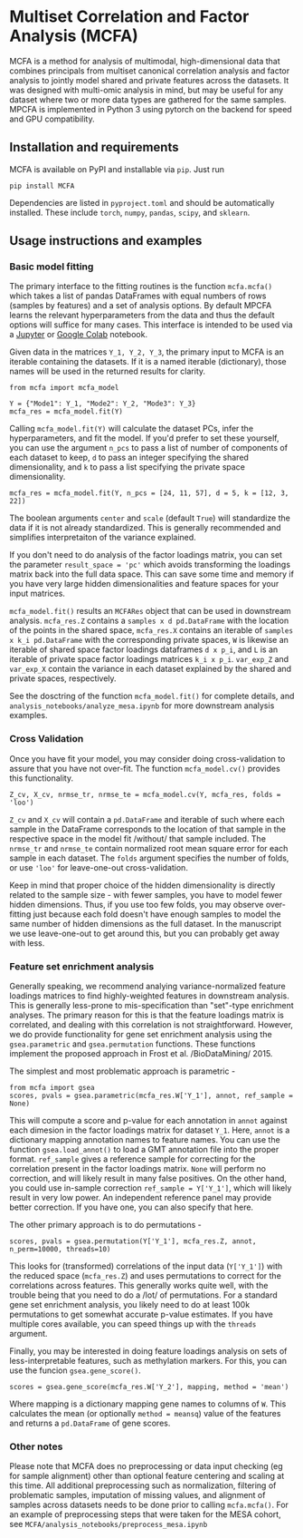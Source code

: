 # Multiset Correlation and Factor Analysis (MCFA)

MCFA is a method for analysis of multimodal, high-dimensional
data that combines principals from multiset canonical correlation analysis and
factor analysis to jointly model shared and private features across the datasets.
It was designed with multi-omic analysis in mind, but may be useful for any dataset
where two or more data types are gathered for the same samples. MPCFA is implemented
in Python 3 using pytorch on the backend for speed and GPU compatibility.

## Installation and requirements

MCFA is available on PyPI and installable via `pip`. Just run

```
pip install MCFA
```

Dependencies are listed in `pyproject.toml` and should be automatically installed.
These include `torch`, `numpy`, `pandas`, `scipy`, and `sklearn`.

## Usage instructions and examples
### Basic model fitting
The primary interface to the fitting routines is the function `mcfa.mcfa()` which
takes a list of pandas DataFrames with equal numbers of rows (samples by features) and a set
of analysis options. By default MPCFA learns the relevant hyperparameters from the
data and thus the default options will suffice for many cases.
This interface is intended to be used via a [Jupyter](https://jupyter.org/) or
[Google Colab](colab.research.google.com/) notebook.

Given data in the matrices `Y_1, Y_2, Y_3`, the primary input to MCFA is an iterable
containing the datasets. If it is a named iterable (dictionary), those names
will be used in the returned results for clarity.

```
from mcfa import mcfa_model

Y = {"Mode1": Y_1, "Mode2": Y_2, "Mode3": Y_3}
mcfa_res = mcfa_model.fit(Y)
```

Calling `mcfa_model.fit(Y)` will calculate the dataset PCs, infer the hyperparameters, and fit
the model. If you'd prefer to set these yourself, you can use the argument `n_pcs` to pass
a list of number of components of each dataset to keep, `d` to pass an integer specifying
the shared dimensionality, and `k` to pass a list specifying the private space dimensionality.

```
mcfa_res = mcfa_model.fit(Y, n_pcs = [24, 11, 57], d = 5, k = [12, 3, 22])
```

The boolean arguments `center` and `scale` (default `True`) will standardize the data
if it is not already standardized. This is generally recommended and simplifies interpretaiton
of the variance explained.

If you don't need to do analysis of the factor loadings matrix, you can set the parameter
`result_space = 'pc'` which avoids transforming the loadings matrix back into the full data
space. This can save some time and memory if you have very large hidden dimensionalities and
feature spaces for your input matrices.

`mcfa_model.fit()` results an `MCFARes` object that can be used in downstream analysis.
`mcfa_res.Z` contains a `samples x d pd.DataFrame` with the location of the points in
the shared space, `mcfa_res.X` contains an iterable of `samples x k_i pd.DataFrame`
with the corresponding private spaces, `W` is likewise an iterable of shared space
factor loadings dataframes `d x p_i`, and `L` is an iterable of private space
factor loadings matrices `k_i x p_i`. `var_exp_Z` and `var_exp_X` contain the
variance in each dataset explained by the shared and private spaces, respectively.


See the dosctring of the function `mcfa_model.fit()` for complete details, and
`analysis_notebooks/analyze_mesa.ipynb` for more downstream analysis examples.

### Cross Validation
Once you have fit your model, you may consider doing cross-validation to assure that you
have not over-fit. The function `mcfa_model.cv()` provides this functionality.

```
Z_cv, X_cv, nrmse_tr, nrmse_te = mcfa_model.cv(Y, mcfa_res, folds = 'loo')
```

`Z_cv` and `X_cv` will contain a `pd.DataFrame` and iterable of such where each sample
in the DataFrame corresponds to the location of that sample in the respective space
in the model fit /without/ that sample included. The `nrmse_tr` and `nrmse_te` contain
normalized root mean square error for each sample in each dataset. The `folds` argument
specifies the number of folds, or use `'loo'` for leave-one-out cross-validation.

Keep in mind that proper choice of the hidden dimensionality is directly related to the
sample size - with fewer samples, you have to model fewer hidden dimensions. Thus, if
you use too few folds, you may observe over-fitting just because each fold doesn't have
enough samples to model the same number of hidden dimensions as the full dataset.
In the manuscript we use leave-one-out to get around this, but you can probably get away
with less.

### Feature set enrichment analysis
Generally speaking, we recommend analying variance-normalized feature loadings matrices
to find highly-weighted features in downstream analysis. This is generally less-prone
to mis-specification than "set"-type enrichment analyses. The primary reason
for this is that the feature loadings matrix is correlated, and dealing with this
correlation is not straightforward. However, we do provide functionality for
gene set enrichment analysis using the `gsea.parametric` and `gsea.permutation`
functions. These functions implement the proposed approach in Frost et al. /BioDataMining/
2015.

The simplest and most problematic approach is parametric -
```
from mcfa import gsea
scores, pvals = gsea.parametric(mcfa_res.W['Y_1'], annot, ref_sample = None)
```

This will compute a score and p-value for each annotation in `annot` against each dimesion
in the factor loadings matrix for dataset `Y_1`. Here, `annot` is a dictionary mapping
annotation names to feature names. You can use the function `gsea.load_annot()` to load
a GMT annotation file into the proper format. `ref_sample` gives a reference sample for
correcting for the correlation present in the factor loadings matrix. `None` will
perform no correction, and will likely result in many false positives. On the other hand,
you could use in-sample correction `ref_sample = Y['Y_1']`, which will likely result
in very low power. An independent reference panel may provide better correction.
If you have one, you can also specify that here.

The other primary approach is to do permutations -
```
scores, pvals = gsea.permutation(Y['Y_1'], mcfa_res.Z, annot, n_perm=10000, threads=10)
```

This looks for (transformed) correlations of the input data (`Y['Y_1']`) with the
reduced space (`mcfa_res.Z`) and uses permutations to correct for the correlations
across features. This generally works quite well, with the trouble being that you
need to do a /lot/ of permutations. For a standard gene set enrichment analysis, you
likely need to do at least 100k permutations to get somewhat accurate p-value estimates.
If you have multiple cores available, you can speed things up with the `threads` argument.

Finally, you may be interested in doing feature loadings analysis on sets of less-interpretable
features, such as methylation markers. For this, you can use the funcion `gsea.gene_score()`.
```
scores = gsea.gene_score(mcfa_res.W['Y_2'], mapping, method = 'mean')
```

Where mapping is a dictionary mapping gene names to columns of `W`. This calculates the
mean (or optionally `method = meansq`) value of the features and returns a `pd.DataFrame`
of gene scores.

### Other notes

Please note that MCFA does no preprocessing or data input checking (eg for sample alignment)
other than optional feature centering and scaling at this time.
All additional preprocessing such as normalization, filtering of problematic samples,
imputation of missing values, and alignment of samples across datasets needs to be done
prior to calling `mcfa.mcfa()`. For an example of preprocessing steps that were taken
for the MESA cohort, see `MCFA/analysis_notebooks/preprocess_mesa.ipynb`
